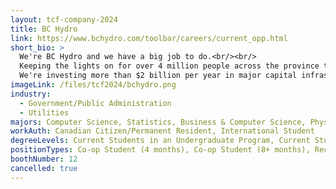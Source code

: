 ```yaml
---
layout: tcf-company-2024
title: BC Hydro
link: https://www.bchydro.com/toolbar/careers/current_opp.html
short_bio: >
  We're BC Hydro and we have a big job to do.<br/><br/>
  Keeping the lights on for over 4 million people across the province takes a lot of talented people doing many different jobs. From working deep in a generating station, atop a power pole, or behind a desk, whatever it is that makes you tick we offer challenging careers to help you reach your potential.<br/><br/>
  We're investing more than $2 billion per year in major capital infrastructure projects to help meet the growing demand for safe, reliable power. We're upgrading transmission lines, building new substations, and investing in our hydroelectric generation facilities. We aim to provide meaningful and challenging work, opportunities for growth and a healthy work/life balance. We've been recognized for excellence and been named one of B.C.'s Top Employers.
imageLink: /files/tcf2024/bchydro.png
industry:
  - Government/Public Administration
  - Utilities
majors: Computer Science, Statistics, Business & Computer Science, Physics, Data Science, Computer Engineering, Electrical Engineering, Mechanical Engineering
workAuth: Canadian Citizen/Permanent Resident, International Student
degreeLevels: Current Students in an Undergraduate Program, Current Students in a Masters Program, Current Students in a Phd Program, Graduated with an Undergraduate Degree, Graduated with a Graduate Degree (Masters or Phd)
positionTypes: Co-op Student (4 months), Co-op Student (8+ months), Recent Graduate, Part-time, Full-time, Temporary (Less than 4 months)
boothNumber: 12
cancelled: true
---
```

